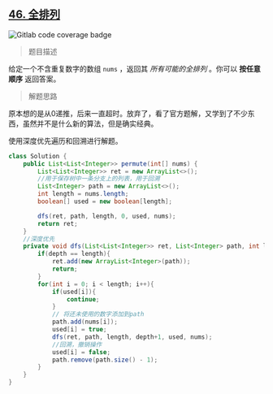 ## [46. 全排列](https://leetcode.cn/problems/permutations/)

![Gitlab code coverage badge](https://img.shields.io/badge/难度-中等-yellow)

> 题目描述

给定一个不含重复数字的数组 `nums` ，返回其 *所有可能的全排列* 。你可以 **按任意顺序** 返回答案。

> 解题思路

原本想的是从0递推，后来一直超时。放弃了，看了官方题解，又学到了不少东西，虽然并不是什么新的算法，但是确实经典。

使用深度优先遍历和回溯进行解题。

```java
class Solution {
    public List<List<Integer>> permute(int[] nums) {
        List<List<Integer>> ret = new ArrayList<>();
        //用于保存树中一条分支上的列表，用于回溯
        List<Integer> path = new ArrayList<>();
        int length = nums.length;
        boolean[] used = new boolean[length];

        dfs(ret, path, length, 0, used, nums);
        return ret;
    }
    //深度优先
    private void dfs(List<List<Integer>> ret, List<Integer> path, int length, int depth, boolean[] used, int[] nums){
        if(depth == length){
            ret.add(new ArrayList<Integer>(path));
            return;
        }
        for(int i = 0; i < length; i++){
            if(used[i]){
                continue;
            }
            // 将还未使用的数字添加到path
            path.add(nums[i]);
            used[i] = true;
            dfs(ret, path, length, depth+1, used, nums);
            //回溯，撤销操作
            used[i] = false;
            path.remove(path.size() - 1);
        }
    }
}
```

